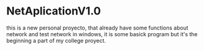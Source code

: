 # NetAplicationV1.0
this is a new personal proyecto, that already have some functions about network and test network in windows, it is some basick program but it's the beginning a part of my college proyect.
